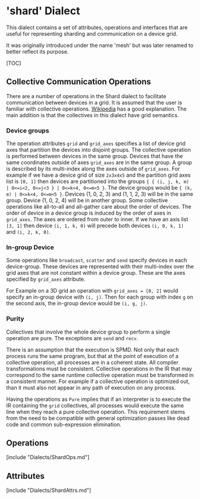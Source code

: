 # 'shard' Dialect

This dialect contains a set of attributes, operations and interfaces that
are useful for representing sharding and communication on a device grid.

It was originally introduced under the name 'mesh' but was later renamed
to better reflect its purpose.

[TOC]

## Collective Communication Operations
There are a number of operations in the Shard dialect to facilitate
communication between devices in a grid.
It is assumed that the user is familiar with collective operations.
[Wikipedia](https://en.wikipedia.org/wiki/Collective_operation) has a good
explanation.
The main addition is that the collectives in this dialect have grid
semantics.

### Device groups
The operation attributes `grid` and `grid_axes` specifies a list of device grid
axes that partition the devices into disjoint groups.
The collective operation is performed between devices in the same group.
Devices that have the same coordinates outside of axes `grid_axes` are in the
same group.
A group is described by its multi-index along the axes outside of `grid_axes`.
For example if we have a device grid of size `2x3x4x5` and the partition grid
axes list is `[0, 1]` then devices are partitioned into the groups
`{ { (i, j, k, m) | 0<=i<2, 0<=j<3 } | 0<=k<4, 0<=m<5 }`.
The device groups would be `{ (k, m) | 0<=k<4, 0<=m<5 }`.
Devices (1, 0, 2, 3) and (1, 1, 2, 3) will be in the same group.
Device (1, 0, 2, 4) will be in another group.
Some collective operations like all-to-all and all-gather care about the
order of devices.
The order of device in a device group is induced by the order of axes in
`grid_axes`.
The axes are ordered from outer to inner.
If we have an axis list `[3, 1]` then device `(i, 1, k, 0)` will precede
both devices `(i, 0, k, 1)` and `(i, 2, k, 0)`.

### In-group Device
Some operations like `broadcast`, `scatter` and `send` specify devices in each
device-group.
These devices are represented with their multi-index over the grid axes that
are not constant within a device group.
These are the axes specified by `grid_axes` attribute.

For Example on a 3D grid an operation with `grid_axes = [0, 2]` would specify
an in-group device with `(i, j)`. Then for each group with index `g` on the
second axis, the in-group device would be `(i, g, j)`.
### Purity
Collectives that involve the whole device group to perform a single operation
are pure. The exceptions are `send` and `recv`.

There is an assumption that the execution is SPMD.
Not only that each process runs the same program, but that at the point of
execution of a collective operation, all processes are in a coherent state.
All compiler transformations must be consistent.
Collective operations in the IR that may correspond to the same runtime
collective operation must be transformed in a consistent manner.
For example if a collective operation is optimized out, than it must also
not appear in any path of execution on any process.

Having the operations as `Pure` implies that if an interpreter is to execute
the IR containing the `grid` collectives, all processes would execute the same
line when they reach a pure collective operation.
This requirement stems from the need to be compatible with general optimization
passes like dead code and common sub-expression elimination.

## Operations

[include "Dialects/ShardOps.md"]

## Attributes

[include "Dialects/ShardAttrs.md"]
